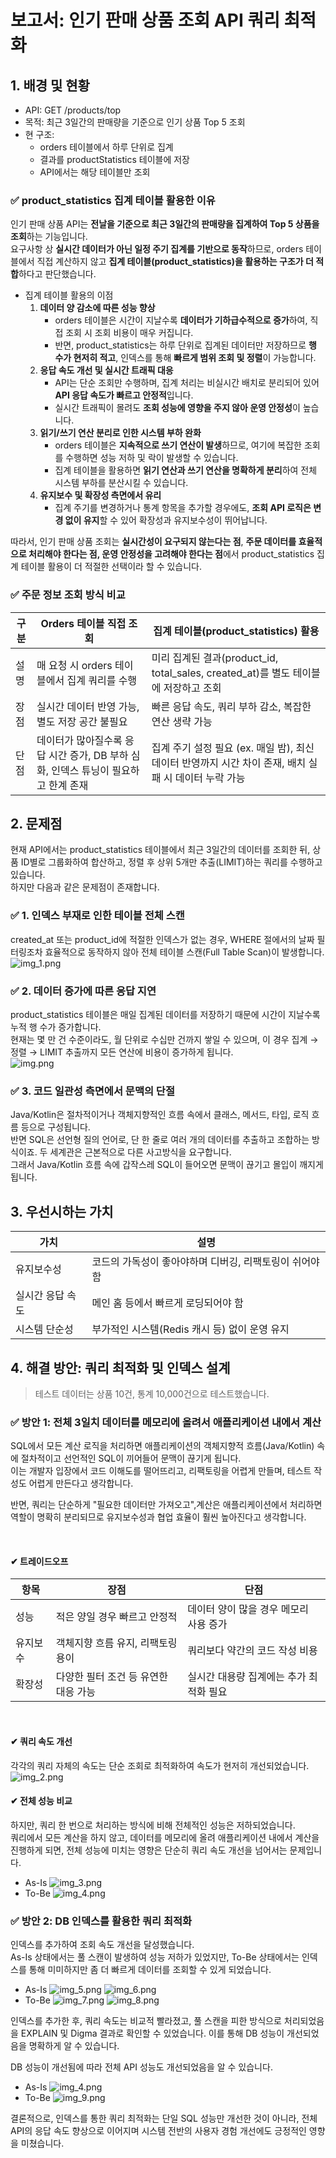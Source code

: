 # 보고서: 인기 판매 상품 조회 API 쿼리 최적화

## 1. 배경 및 현황

- API: GET /products/top
- 목적: 최근 3일간의 판매량을 기준으로 인기 상품 Top 5 조회
- 현 구조:
  - orders 테이블에서 하루 단위로 집계
  - 결과를 productStatistics 테이블에 저장
  - API에서는 해당 테이블만 조회

### ✅ product_statistics 집계 테이블 활용한 이유

인기 판매 상품 API는 **전날을 기준으로 최근 3일간의 판매량을 집계하여 Top 5 상품을 조회**하는 기능입니다.  
요구사항 상 **실시간 데이터가 아닌 일정 주기 집계를 기반으로 동작**하므로, orders 테이블에서 직접 계산하지 않고 **집계 테이블(product_statistics)을 활용하는 구조가 더 적합**하다고 판단했습니다.

- 집계 테이블 활용의 이점
  1. **데이터 양 감소에 따른 성능 향상**
     - orders 테이블은 시간이 지날수록 **데이터가 기하급수적으로 증가**하여, 직접 조회 시 조회 비용이 매우 커집니다.
     - 반면, product_statistics는 하루 단위로 집계된 데이터만 저장하므로 **행 수가 현저히 적고**, 인덱스를 통해 **빠르게 범위 조회 및 정렬**이 가능합니다.
  2. **응답 속도 개선 및 실시간 트래픽 대응**
     - API는 단순 조회만 수행하며, 집계 처리는 비실시간 배치로 분리되어 있어 **API 응답 속도가 빠르고 안정적**입니다.
     - 실시간 트래픽이 몰려도 **조회 성능에 영향을 주지 않아 운영 안정성**이 높습니다.
  3. **읽기/쓰기 연산 분리로 인한 시스템 부하 완화**
     - orders 테이블은 **지속적으로 쓰기 연산이 발생**하므로, 여기에 복잡한 조회를 수행하면 성능 저하 및 락이 발생할 수 있습니다.
     - 집계 테이블을 활용하면 **읽기 연산과 쓰기 연산을 명확하게 분리**하여 전체 시스템 부하를 분산시킬 수 있습니다.
  4. **유지보수 및 확장성 측면에서 유리**
     - 집계 주기를 변경하거나 통계 항목을 추가할 경우에도, **조회 API 로직은 변경 없이 유지**할 수 있어 확장성과 유지보수성이 뛰어납니다.

따라서, 인기 판매 상품 조회는 **실시간성이 요구되지 않는다는 점**, **주문 데이터를 효율적으로 처리해야 한다는 점, 운영 안정성을 고려해야 한다는 점**에서 product_statistics 집계 테이블 활용이 더 적절한 선택이라 할 수 있습니다.

### ✅ 주문 정보 조회 방식 비교

| 구분 | Orders 테이블 직접 조회 | 집계 테이블(product_statistics) 활용 |
|-----|---------------------|----------------------------------|
| 설명 | 매 요청 시 orders 테이블에서 집계 쿼리를 수행 | 미리 집계된 결과(product_id, total_sales, created_at)를 별도 테이블에 저장하고 조회 |
| 장점 | 실시간 데이터 반영 가능, 별도 저장 공간 불필요 | 빠른 응답 속도, 쿼리 부하 감소, 복잡한 연산 생략 가능 |
| 단점 | 데이터가 많아질수록 응답 시간 증가, DB 부하 심화, 인덱스 튜닝이 필요하고 한계 존재 | 집계 주기 설정 필요 (ex. 매일 밤), 최신 데이터 반영까지 시간 차이 존재, 배치 실패 시 데이터 누락 가능 |

## 2. 문제점
현재 API에서는 product_statistics 테이블에서 최근 3일간의 데이터를 조회한 뒤, 상품 ID별로 그룹화하여 합산하고, 정렬 후 상위 5개만 추출(LIMIT)하는 쿼리를 수행하고 있습니다.  
하지만 다음과 같은 문제점이 존재합니다.

### ✅ 1. 인덱스 부재로 인한 테이블 전체 스캔
created_at 또는 product_id에 적절한 인덱스가 없는 경우, WHERE 절에서의 날짜 필터링조차 효율적으로 동작하지 않아 전체 테이블 스캔(Full Table Scan)이 발생합니다.  
![img_1.png](image/img_1.png)

### ✅ 2. 데이터 증가에 따른 응답 지연
product_statistics 테이블은 매일 집계된 데이터를 저장하기 때문에 시간이 지날수록 누적 행 수가 증가합니다.  
현재는 몇 만 건 수준이라도, 월 단위로 수십만 건까지 쌓일 수 있으며, 이 경우 집계 → 정렬 → LIMIT 추출까지 모든 연산에 비용이 증가하게 됩니다.  
![img.png](image/img.png)

### ✅ 3. 코드 일관성 측면에서 문맥의 단절
Java/Kotlin은 절차적이거나 객체지향적인 흐름 속에서 클래스, 메서드, 타입, 로직 흐름 등으로 구성됩니다.  
반면 SQL은 선언형 질의 언어로, 단 한 줄로 여러 개의 데이터를 추출하고 조합하는 방식이죠.
두 세계관은 근본적으로 다른 사고방식을 요구합니다.  
그래서 Java/Kotlin 흐름 속에 갑작스레 SQL이 들어오면 문맥이 끊기고 몰입이 깨지게 됩니다.  

## 3. 우선시하는 가치

| 가치 | 설명                              |
| --- |---------------------------------|
| 유지보수성 | 코드의 가독성이 좋아야하며 디버깅, 리팩토링이 쉬어야 함 |
| 실시간 응답 속도 | 메인 홈 등에서 빠르게 로딩되어야 함            |
| 시스템 단순성 | 부가적인 시스템(Redis 캐시 등) 없이 운영 유지   |

## 4. 해결 방안: 쿼리 최적화 및 인덱스 설계

> 테스트 데이터는 상품 10건, 통계 10,000건으로 테스트했습니다.

### ✅ 방안 1: **전체 3일치 데이터를 메모리에 올려서 애플리케이션 내에서 계산**
SQL에서 모든 계산 로직을 처리하면
애플리케이션의 객체지향적 흐름(Java/Kotlin) 속에 절차적이고 선언적인 SQL이 끼어들어 문맥이 끊기게 됩니다.  
이는 개발자 입장에서 코드 이해도를 떨어뜨리고, 리팩토링을 어렵게 만들며, 테스트 작성도 어렵게 만든다고 생각합니다.

반면, 쿼리는 단순하게 "필요한 데이터만 가져오고",계산은 애플리케이션에서 처리하면 역할이 명확히 분리되므로 유지보수성과 협업 효율이 훨씬 높아진다고 생각합니다.  

<br>

#### ✔ 트레이드오프

| 항목 | 장점 | 단점 |
| --- | --- | --- |
| 성능 | 적은 양일 경우 빠르고 안정적 | 데이터 양이 많을 경우 메모리 사용 증가 |
| 유지보수 | 객체지향 흐름 유지, 리팩토링 용이 | 쿼리보다 약간의 코드 작성 비용 |
| 확장성 | 다양한 필터 조건 등 유연한 대응 가능 | 실시간 대용량 집계에는 추가 최적화 필요 |

<br> 

#### ✔ 쿼리 속도 개선
각각의 쿼리 자체의 속도는 단순 조회로 최적화하여 속도가 현저히 개선되었습니다.   
![img_2.png](image/img_2.png)

#### ✔ 전체 성능 비교
하지만, 쿼리 한 번으로 처리하는 방식에 비해 전체적인 성능은 저하되었습니다.  
쿼리에서 모든 계산을 하지 않고, 데이터를 메모리에 올려 애플리케이션 내에서 계산을 진행하게 되면, 전체 성능에 미치는 영향은 단순히 쿼리 속도 개선을 넘어서는 문제입니다.
* As-Is
![img_3.png](image/img_3.png)  
* To-Be
![img_4.png](image/img_4.png)  

### ✅ 방안 2: **DB 인덱스를 활용한 쿼리 최적화**
인덱스를 추가하여 조회 속도 개선을 달성했습니다.  
As-Is 상태에서는 풀 스캔이 발생하여 성능 저하가 있었지만, To-Be 상태에서는 인덱스를 통해 미미하지만 좀 더 빠르게 데이터를 조회할 수 있게 되었습니다.  
* As-Is
  ![img_5.png](image/img_5.png)
  ![img_6.png](image/img_6.png)
* To-Be
  ![img_7.png](image/img_7.png)
  ![img_8.png](image/img_8.png)
  
인덱스를 추가한 후, 쿼리 속도는 비교적 빨라졌고, 풀 스캔을 피한 방식으로 처리되었음을 EXPLAIN 및 Digma 결과로 확인할 수 있었습니다. 이를 통해 DB 성능이 개선되었음을 명확하게 알 수 있습니다.  

DB 성능이 개선됨에 따라 전체 API 성능도 개선되었음을 알 수 있습니다.
* As-Is
  ![img_4.png](image/img_4.png)
* To-Be
  ![img_9.png](image/img_9.png)

결론적으로, 인덱스를 통한 쿼리 최적화는 단일 SQL 성능만 개선한 것이 아니라, 전체 API의 응답 속도 향상으로 이어지며 시스템 전반의 사용자 경험 개선에도 긍정적인 영향을 미쳤습니다.